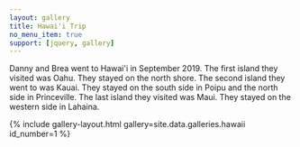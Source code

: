 ```yaml
---
layout: gallery
title: Hawai'i Trip
no_menu_item: true
support: [jquery, gallery]
---
```

Danny and Brea went to Hawai'i in September 2019. The first island they visited was Oahu. They stayed on the north shore. The second island they went to was Kauai. They stayed on the south side in Poipu and the north side in Princeville. The last island they visited was Maui. They stayed on the western side in Lahaina.

{% include gallery-layout.html gallery=site.data.galleries.hawaii id_number=1 %}
